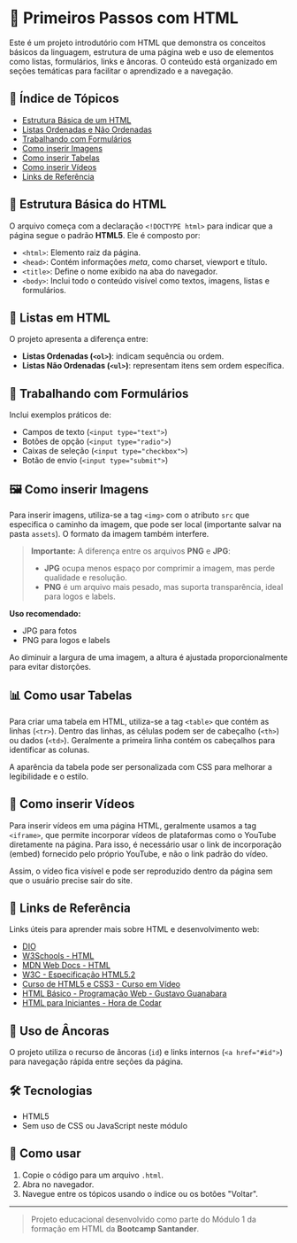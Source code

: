 # 📘 Primeiros Passos com HTML

Este é um projeto introdutório com HTML que demonstra os conceitos básicos da linguagem, estrutura de uma página web e uso de elementos como listas, formulários, links e âncoras. O conteúdo está organizado em seções temáticas para facilitar o aprendizado e a navegação.

## 🔖 Índice de Tópicos

- [Estrutura Básica de um HTML](#estrutura-básica-de-um-html)
- [Listas Ordenadas e Não Ordenadas](#listas)
- [Trabalhando com Formulários](#trabalhando-com-formulários)
- [Como inserir Imagens](#imagens)
- [Como inserir Tabelas](#tabelas)
- [Como inserir Vídeos](#videos)
- [Links de Referência](#links-de-referência)

## 🧱 Estrutura Básica do HTML

O arquivo começa com a declaração `<!DOCTYPE html>` para indicar que a página segue o padrão **HTML5**. Ele é composto por:

- `<html>`: Elemento raiz da página.
- `<head>`: Contém informações *meta*, como charset, viewport e título.
- `<title>`: Define o nome exibido na aba do navegador.
- `<body>`: Inclui todo o conteúdo visível como textos, imagens, listas e formulários.

## 📝 Listas em HTML

O projeto apresenta a diferença entre:

- **Listas Ordenadas (`<ol>`)**: indicam sequência ou ordem.
- **Listas Não Ordenadas (`<ul>`)**: representam itens sem ordem específica.

## 🧾 Trabalhando com Formulários

Inclui exemplos práticos de:

- Campos de texto (`<input type="text">`)
- Botões de opção (`<input type="radio">`)
- Caixas de seleção (`<input type="checkbox">`)
- Botão de envio (`<input type="submit">`)

## 🖼️ Como inserir Imagens

Para inserir imagens, utiliza-se a tag `<img>` com o atributo `src` que especifica o caminho da imagem, que pode ser local (importante salvar na pasta `assets`). O formato da imagem também interfere.

> **Importante:** A diferença entre os arquivos **PNG** e **JPG**:  
> - **JPG** ocupa menos espaço por comprimir a imagem, mas perde qualidade e resolução.  
> - **PNG** é um arquivo mais pesado, mas suporta transparência, ideal para logos e labels.

**Uso recomendado:**  
- JPG para fotos  
- PNG para logos e labels

Ao diminuir a largura de uma imagem, a altura é ajustada proporcionalmente para evitar distorções.

## 📊 Como usar Tabelas

Para criar uma tabela em HTML, utiliza-se a tag `<table>` que contém as linhas (`<tr>`). Dentro das linhas, as células podem ser de cabeçalho (`<th>`) ou dados (`<td>`). Geralmente a primeira linha contém os cabeçalhos para identificar as colunas.

A aparência da tabela pode ser personalizada com CSS para melhorar a legibilidade e o estilo.

## 🎥 Como inserir Vídeos

Para inserir vídeos em uma página HTML, geralmente usamos a tag `<iframe>`, que permite incorporar vídeos de plataformas como o YouTube diretamente na página. Para isso, é necessário usar o link de incorporação (embed) fornecido pelo próprio YouTube, e não o link padrão do vídeo.

Assim, o vídeo fica visível e pode ser reproduzido dentro da página sem que o usuário precise sair do site.

## 🔗 Links de Referência

Links úteis para aprender mais sobre HTML e desenvolvimento web:

- [DIO](http://dio.me)
- [W3Schools - HTML](https://www.w3schools.com/html/)
- [MDN Web Docs - HTML](https://developer.mozilla.org/pt-BR/docs/Web/HTML)
- [W3C - Especificação HTML5.2](https://www.w3.org/TR/html52/)
- [Curso de HTML5 e CSS3 - Curso em Vídeo](https://www.youtube.com/watch?v=4dQtz1PpY9A)
- [HTML Básico - Programação Web - Gustavo Guanabara](https://www.youtube.com/watch?v=epDCjksKMok)
- [HTML para Iniciantes - Hora de Codar](https://www.youtube.com/watch?v=jgQjeqGRdgA)

## 🔗 Uso de Âncoras

O projeto utiliza o recurso de âncoras (`id`) e links internos (`<a href="#id">`) para navegação rápida entre seções da página.

## 🛠️ Tecnologias

- HTML5  
- Sem uso de CSS ou JavaScript neste módulo

## 🚀 Como usar

1. Copie o código para um arquivo `.html`.  
2. Abra no navegador.  
3. Navegue entre os tópicos usando o índice ou os botões "Voltar".

---

> Projeto educacional desenvolvido como parte do Módulo 1 da formação em HTML da **Bootcamp Santander**.
